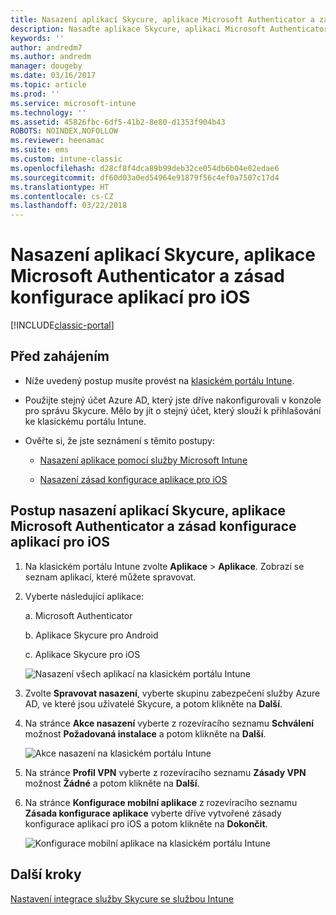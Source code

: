 ```yaml
---
title: Nasazení aplikací Skycure, aplikace Microsoft Authenticator a zásad konfigurace pro iOS
description: Nasaďte aplikace Skycure, aplikaci Microsoft Authenticator a zásady konfigurace pro iOS na klasický portál Intune.
keywords: ''
author: andredm7
ms.author: andredm
manager: dougeby
ms.date: 03/16/2017
ms.topic: article
ms.prod: ''
ms.service: microsoft-intune
ms.technology: ''
ms.assetid: 45826fbc-6df5-41b2-8e80-d1353f904b43
ROBOTS: NOINDEX,NOFOLLOW
ms.reviewer: heenamac
ms.suite: ems
ms.custom: intune-classic
ms.openlocfilehash: d28cf8f4dca89b99deb32ce054db6b04e02edae6
ms.sourcegitcommit: df60d03a0ed54964e91879f56c4ef0a7507c17d4
ms.translationtype: HT
ms.contentlocale: cs-CZ
ms.lasthandoff: 03/22/2018
---
```

# <a name="deploy-skycure-apps-microsoft-authenticator-app-and-ios-app-configuration-policy"></a>Nasazení aplikací Skycure, aplikace Microsoft Authenticator a zásad konfigurace aplikací pro iOS

[!INCLUDE[classic-portal](../includes/classic-portal.md)]

## <a name="before-you-begin"></a>Před zahájením

-   Níže uvedený postup musíte provést na [klasickém portálu Intune](https://manage.microsoft.com/).

-   Použijte stejný účet Azure AD, který jste dříve nakonfigurovali v konzole pro správu Skycure. Mělo by jít o stejný účet, který slouží k přihlašování ke klasickému portálu Intune.

-   Ověřte si, že jste seznámení s těmito postupy:

    -   [Nasazení aplikace pomocí služby Microsoft Intune](/intune-classic/deploy-use/deploy-apps-in-microsoft-intune)

    -   [Nasazení zásad konfigurace aplikace pro iOS](/intune-classic/deploy-use/configure-ios-apps-with-mobile-app-configuration-policies-in-microsoft-intune)

## <a name="to-deploy-skycure-apps-microsoft-authenticator-app-and-the-ios-app-configuration-policy"></a>Postup nasazení aplikací Skycure, aplikace Microsoft Authenticator a zásad konfigurace aplikací pro iOS

1.  Na klasickém portálu Intune zvolte **Aplikace** &gt; **Aplikace**. Zobrazí se seznam aplikací, které můžete spravovat.

2.  Vyberte následující aplikace:

    a.  Microsoft Authenticator

    b.  Aplikace Skycure pro Android

    c.  Aplikace Skycure pro iOS

       ![Nasazení všech aplikací na klasickém portálu Intune](../media/mtp/skycure-deploy-app-1.png)

3.  Zvolte **Spravovat nasazení**, vyberte skupinu zabezpečení služby Azure AD, ve které jsou uživatelé Skycure, a potom klikněte na **Další**.

4.  Na stránce **Akce nasazení** vyberte z rozevíracího seznamu **Schválení** možnost **Požadovaná instalace** a potom klikněte na **Další**.

    ![Akce nasazení na klasickém portálu Intune](../media/mtp/skycure-deploy-app-2.png)

5.  Na stránce **Profil VPN** vyberte z rozevíracího seznamu **Zásady VPN** možnost **Žádné** a potom klikněte na **Další**.

6.  Na stránce **Konfigurace mobilní aplikace** z rozevíracího seznamu **Zásada konfigurace aplikace** vyberte dříve vytvořené zásady konfigurace aplikací pro iOS a potom klikněte na **Dokončit**.

    ![Konfigurace mobilní aplikace na klasickém portálu Intune](../media/mtp/skycure-deploy-app-3.png)

## <a name="next-steps"></a>Další kroky

[Nastavení integrace služby Skycure se službou Intune](/intune-classic/deploy-use/setup-the-skycure-integration-with-Intune)
